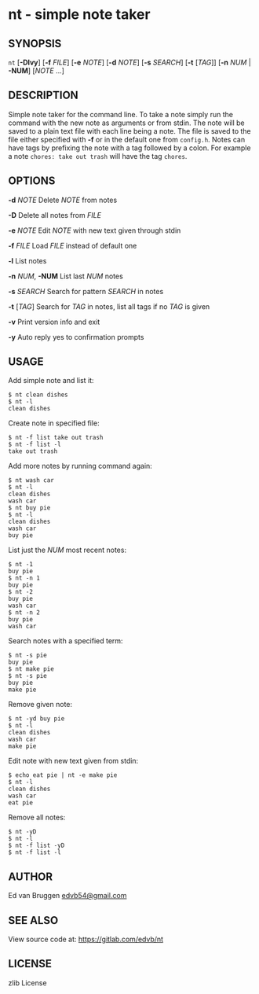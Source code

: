 # nt - simple note taker

## SYNOPSIS

`nt` [**-Dlvy**] [**-f** *FILE*] [**-e** *NOTE*] [**-d** *NOTE*] [**-s** *SEARCH*] [**-t** [*TAG*]] [**-n** *NUM* | **-NUM**] [*NOTE* ...]

## DESCRIPTION

Simple note taker for the command line. To take a note simply run the command
with the new note as arguments or from stdin. The note will be saved to a plain
text file with each line being a note. The file is saved to the file either
specified with **-f** or in the default one from `config.h`. Notes can have tags
by prefixing the note with a tag followed by a colon. For example a note
`chores: take out trash` will have the tag `chores`.

## OPTIONS

**-d** *NOTE*
	Delete *NOTE* from notes

**-D**
	Delete all notes from *FILE*

**-e** *NOTE*
	Edit *NOTE* with new text given through stdin

**-f** *FILE*
	Load *FILE* instead of default one

**-l**
	List notes

**-n** *NUM*, **-NUM**
	List last *NUM* notes

**-s** *SEARCH*
	Search for pattern *SEARCH* in notes

**-t** [*TAG*]
	Search for *TAG* in notes, list all tags if no *TAG* is given

**-v**
	Print version info and exit

**-y**
	Auto reply yes to confirmation prompts

## USAGE

Add simple note and list it:

	$ nt clean dishes
	$ nt -l
	clean dishes

Create note in specified file:

	$ nt -f list take out trash
	$ nt -f list -l
	take out trash

Add more notes by running command again:

	$ nt wash car
	$ nt -l
	clean dishes
	wash car
	$ nt buy pie
	$ nt -l
	clean dishes
	wash car
	buy pie

List just the *NUM* most recent notes:

	$ nt -1
	buy pie
	$ nt -n 1
	buy pie
	$ nt -2
	buy pie
	wash car
	$ nt -n 2
	buy pie
	wash car

Search notes with a specified term:

	$ nt -s pie
	buy pie
	$ nt make pie
	$ nt -s pie
	buy pie
	make pie

Remove given note:

	$ nt -yd buy pie
	$ nt -l
	clean dishes
	wash car
	make pie

Edit note with new text given from stdin:

	$ echo eat pie | nt -e make pie
	$ nt -l
	clean dishes
	wash car
	eat pie

Remove all notes:

	$ nt -yD
	$ nt -l
	$ nt -f list -yD
	$ nt -f list -l

## AUTHOR

Ed van Bruggen <edvb54@gmail.com>

## SEE ALSO

View source code at: <https://gitlab.com/edvb/nt>

## LICENSE

zlib License
